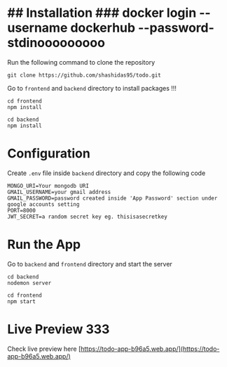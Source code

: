 # ## Installation ### docker login --username dockerhub --password-stdinooooooooo

Run the following command to clone the repository

```
git clone https://github.com/shashidas95/todo.git
```

Go to `frontend` and `backend` directory to install packages !!!

```
cd frontend
npm install
```

```
cd backend
npm install
```

# Configuration

Create `.env` file inside `backend` directory and copy the following code

```
MONGO_URI=Your mongodb URI
GMAIL_USERNAME=your gmail address
GMAIL_PASSWORD=password created inside 'App Password' section under google accounts setting
PORT=8000
JWT_SECRET=a random secret key eg. thisisasecretkey
```

# Run the App ##

Go to `backend` and `frontend` directory and start the server

```
cd backend
nodemon server
```

```
cd frontend
npm start
```

# Live Preview 333

Check live preview here [https://todo-app-b96a5.web.app/](https://todo-app-b96a5.web.app/)
